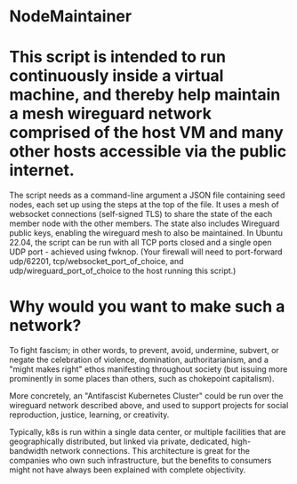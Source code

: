 # NodeMaintainer

# This script is intended to run continuously inside a virtual machine, and thereby help maintain a mesh wireguard network comprised of the host VM and many other hosts accessible via the public internet.

The script needs as a command-line argument a JSON file containing seed nodes, each set up using the steps at the top of the file. It uses a mesh of websocket connections (self-signed TLS) to share the state of the each member node with the other members. The state also includes Wireguard public keys, enabling the wireguard mesh to also be maintained. In Ubuntu 22.04, the script can be run with all TCP ports closed and a single open UDP port - achieved using fwknop. (Your firewall will need to port-forward udp/62201, tcp/websocket_port_of_choice, and udp/wireguard_port_of_choice to the host running this script.)

# Why would you want to make such a network?

To fight fascism; in other words, to prevent, avoid, undermine, subvert, or negate the celebration of violence, domination, authoritarianism, and a "might makes right" ethos manifesting throughout society (but issuing more prominently in some places than others, such as chokepoint capitalism).

More concretely, an "Antifascist Kubernetes Cluster" could be run over the wireguard network described above, and used to support projects for social reproduction, justice, learning, or creativity.

Typically, k8s is run within a single data center, or multiple facilities that are geographically distributed, but linked via private, dedicated, high-bandwidth network connections. This architecture is great for the companies who own such infrastructure, but the benefits to consumers might not have always been explained with complete objectivity.
